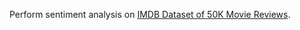 Perform sentiment analysis on [IMDB Dataset of 50K Movie Reviews](https://www.kaggle.com/datasets/lakshmi25npathi/imdb-dataset-of-50k-movie-reviews).
